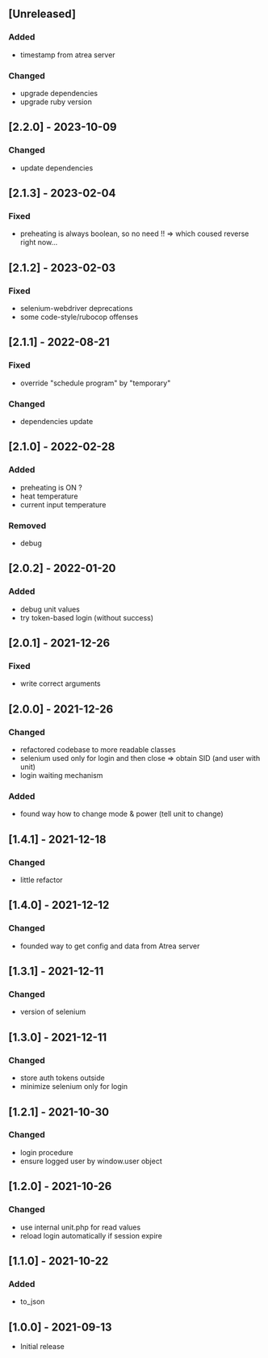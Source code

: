 ## [Unreleased]
### Added
- timestamp from atrea server
### Changed
- upgrade dependencies
- upgrade ruby version

## [2.2.0] - 2023-10-09
### Changed
- update dependencies

## [2.1.3] - 2023-02-04
### Fixed
- preheating is always boolean, so no need !! => which coused reverse right now...

## [2.1.2] - 2023-02-03
### Fixed
- selenium-webdriver deprecations
- some code-style/rubocop offenses
## [2.1.1] - 2022-08-21
### Fixed
- override "schedule program" by "temporary"
### Changed
- dependencies update

## [2.1.0] - 2022-02-28
### Added
- preheating  is ON ?
- heat temperature
- current input temperature
### Removed
- debug

## [2.0.2] - 2022-01-20
### Added
- debug unit values
- try token-based login (without success)

## [2.0.1] - 2021-12-26
### Fixed
- write correct arguments

## [2.0.0] - 2021-12-26
### Changed
- refactored codebase to more readable classes
- selenium used only for login and then close => obtain SID (and user with unit)
- login waiting mechanism
### Added
- found way how to change mode & power (tell unit to change)

## [1.4.1] - 2021-12-18
### Changed
- little refactor

## [1.4.0] - 2021-12-12
### Changed
- founded way to get config and data from Atrea server

## [1.3.1] - 2021-12-11
### Changed
- version of selenium

## [1.3.0] - 2021-12-11
### Changed
- store auth tokens outside
- minimize selenium only for login

## [1.2.1] - 2021-10-30
### Changed
- login procedure
- ensure logged user by window.user object

## [1.2.0] - 2021-10-26
### Changed
- use internal unit.php for read values
- reload login automatically if session expire
## [1.1.0] - 2021-10-22
### Added
- to_json

## [1.0.0] - 2021-09-13
- Initial release
